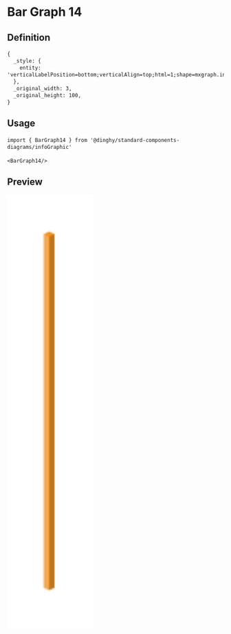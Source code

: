 # Bar Graph 14

## Definition

```
{
  _style: { 
    entity: 'verticalLabelPosition=bottom;verticalAlign=top;html=1;shape=mxgraph.infographic.shadedCube;isoAngle=15;fillColor=#F2931E;strokeColor=none;shadow=0;',
  },
  _original_width: 3,
  _original_height: 100,
}
```

## Usage

```
import { BarGraph14 } from '@dinghy/standard-components-diagrams/infoGraphic'

<BarGraph14/>
```

## Preview

<img src="./bar-graph-14.png" width="200"/>
